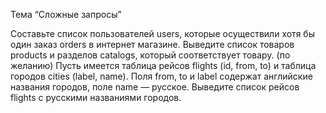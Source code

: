 Тема “Сложные запросы”

Составьте список пользователей users, которые осуществили хотя бы один заказ orders в интернет магазине.
Выведите список товаров products и разделов catalogs, который соответствует товару.
(по желанию) Пусть имеется таблица рейсов flights (id, from, to) и таблица городов cities (label, name). Поля from, to и label содержат английские названия городов, поле name — русское. Выведите список рейсов flights с русскими названиями городов.
